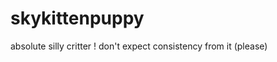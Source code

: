 #  skykittenpuppy
absolute silly critter !
don't expect consistency from it (please)

<!---
this is a ✨ special ✨ repository because its `README.md` appears on your GitHub profile.
You can click the Preview link to take a look at your changes.
--->

